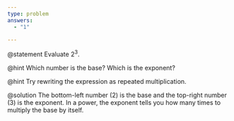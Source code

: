 ```yaml
---
type: problem
answers:
  - "1"

---
```


@statement
Evaluate $2^3$.

@hint
Which number is the base? Which is the exponent?

@hint
Try rewriting the expression as repeated multiplication. 

@solution
The bottom-left number ($2$) is the base and the top-right number ($3$) is the exponent. In a power, the exponent tells you how many times to multiply the base by itself.
<!--stackedit_data:
eyJoaXN0b3J5IjpbLTIwMDIxMDQ5MzksLTE2MDM1NDQ3MThdfQ
==
-->